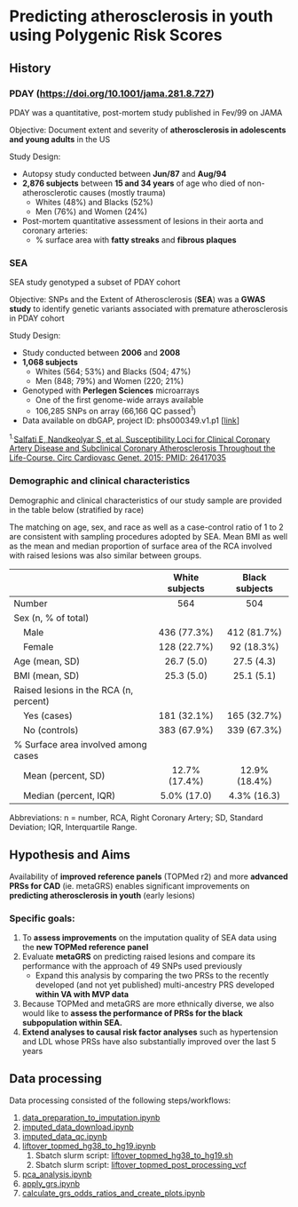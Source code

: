 # Predicting atherosclerosis in youth using Polygenic Risk Scores

## History

### PDAY (https://doi.org/10.1001/jama.281.8.727)

PDAY was a quantitative, post-mortem study published in Fev/99 on JAMA

Objective: Document extent and severity of **atherosclerosis in adolescents and young adults** in the US

Study Design:

 - Autopsy study conducted between **Jun/87** and **Aug/94**
 - **2,876 subjects** between **15 and 34 years** of age who died of non-atherosclerotic causes (mostly trauma)
   - Whites (48%) and Blacks (52%)
   - Men (76%) and Women (24%)
 - Post-mortem quantitative assessment of lesions in their aorta and coronary arteries:
   - % surface area with **fatty streaks** and **fibrous plaques**

### SEA 
 
SEA study genotyped a subset of PDAY cohort

Objective: 
SNPs and the Extent of Atherosclerosis (**SEA**) was a **GWAS study** to identify genetic variants associated with premature atherosclerosis in PDAY cohort

Study Design:
 - Study conducted between **2006** and **2008**
 - **1,068 subjects**
   - Whites (564; 53%) and Blacks (504; 47%)
   - Men (848; 79%) and Women (220; 21%)
 - Genotyped with **Perlegen Sciences** microarrays
   - One of the first genome-wide arrays available
   - 106,285 SNPs on array (66,166 QC passed<sup>1</sup>)
 - Data available on dbGAP, project ID: phs000349.v1.p1 [[link](https://www.ncbi.nlm.nih.gov/projects/gap/cgi-bin/study.cgi?study_id=phs000349.v1.p1&phv=159038&phd=3526&pha=&pht=2191&phvf=&phdf=&phaf=&phtf=&dssp=1&consent=&temp=1)]
 
<sup>1.</sup>[Salfati E, Nandkeolyar S, et al. Susceptibility Loci for Clinical Coronary Artery Disease and Subclinical Coronary Atherosclerosis Throughout the Life-Course. Circ Cardiovasc Genet. 2015; PMID: 26417035](https://doi.org/10.1161/CIRCGENETICS.114.001071)

 ### Demographic and clinical characteristics

 Demographic and clinical characteristics of our study sample are provided in the table below (stratified by race)

 The matching on age, sex, and race as well as a case-control ratio of 1 to 2 are consistent with sampling procedures adopted by SEA. 
 Mean BMI as well as the mean and median proportion of surface area of the RCA involved with raised lesions was also similar between groups.  

 |                                               | White subjects | Black subjects |
 | --------------------------------------------- | :------------: | :------------: |
 | Number                                        | 564            | 504            | 
 | Sex (n, % of total)                           |                |                | 
 | &nbsp;&nbsp;&nbsp;&nbsp;Male                  | 436 (77.3%)    | 412 (81.7%)    |
 | &nbsp;&nbsp;&nbsp;&nbsp;Female                | 128 (22.7%)    | 92 (18.3%)     |
 | Age (mean, SD)                                | 26.7 (5.0)     | 27.5 (4.3)     |
 | BMI (mean, SD)                                | 25.3 (5.0)     | 25.1 (5.1)     |
 | Raised lesions in the RCA (n, percent)        |                |                |                                
 | &nbsp;&nbsp;&nbsp;&nbsp;Yes (cases)           | 181 (32.1%)    | 165 (32.7%)    |
 | &nbsp;&nbsp;&nbsp;&nbsp;No (controls)         | 383 (67.9%)    | 339 (67.3%)    |
 | % Surface area involved among cases           |                |                |
 | &nbsp;&nbsp;&nbsp;&nbsp;Mean (percent, SD)    | 12.7% (17.4%)  | 12.9% (18.4%)  |
 | &nbsp;&nbsp;&nbsp;&nbsp;Median (percent, IQR) | 5.0% (17.0)    | 4.3% (16.3)    |

Abbreviations: n = number, RCA, Right Coronary Artery; SD, Standard Deviation; IQR, Interquartile Range. 

## Hypothesis and Aims

Availability of **improved reference panels** (TOPMed r2) and more **advanced PRSs for CAD** (ie. metaGRS) enables significant improvements on **predicting atherosclerosis in youth** (early lesions)

### Specific goals:

 1. To **assess improvements** on the imputation quality of SEA data using the **new TOPMed reference panel**
 1. Evaluate **metaGRS** on predicting raised lesions and compare its performance with the approach of 49 SNPs used previously
    - Expand this analysis by comparing the two PRSs to the recently developed (and not yet published) multi-ancestry PRS developed **within VA with MVP data**
 1. Because TOPMed and metaGRS are more ethnically diverse, we also would like to **assess the performance of PRSs for the black subpopulation within SEA.**
 1. **Extend analyses to causal risk factor analyses** such as hypertension and LDL whose PRSs have also substantially improved over the last 5 years

## Data processing

Data processing consisted of the following steps/workflows:

1. [data_preparation_to_imputation.ipynb](./data_preparation_to_imputation.ipynb)
1. [imputed_data_download.ipynb](./imputed_data_download.ipynb)
1. [imputed_data_qc.ipynb](./imputed_data_qc.ipynb)
1. [liftover_topmed_hg38_to_hg19.ipynb](./liftover_topmed_hg38_to_hg19.ipynb)
   1. Sbatch slurm script: [liftover_topmed_hg38_to_hg19.sh](./liftover_topmed_hg38_to_hg19.sh)
   1. Sbatch slurm script: [liftover_topmed_post_processing_vcf](./liftover_topmed_post_processing_vcf.sh)
1. [pca_analysis.ipynb](./pca_analysis.ipynb)
1. [apply_grs.ipynb](./apply_grs.ipynb)
1. [calculate_grs_odds_ratios_and_create_plots.ipynb](./calculate_grs_odds_ratios_and_create_plots.ipynb)